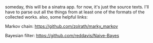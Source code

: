 someday, this will be a sinatra app. for now, it's just the source texts. I'll have to parse out all the things from at least one of the formats of the collected works. also, some helpful links:

Markov chain:
https://github.com/zolrath/marky_markov

Bayesian filter: 
https://github.com/reddavis/Naive-Bayes